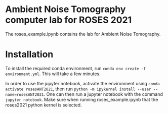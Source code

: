 # Ambient Noise Tomography computer lab for ROSES 2021

The roses_example.ipynb contains the lab for Ambient Noise Tomography.

# Installation
To install the required conda environment, run `conda env create -f environment.yml`. This will take a few minutes.

In order to use the jupyter notebook, activate the environment using `conda activate rosesANT2021`, then run `python -m ipykernel install --user --name=rosesANT2021`. One can then run a jupyter notebook with the command `jupyter notebook`. Make sure when running roses_example.ipynb that the roses2021 python kernel is selected.
